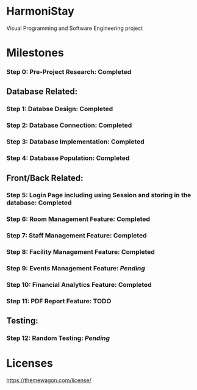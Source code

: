 # HarmoniStay
Visual Programming and Software Engineering project

# Milestones


### **Step 0**: Pre-Project Research: **Completed**

## Database Related:

### **Step 1**: Databse Design: **Completed**

### **Step 2**: Database Connection: **Completed**

### **Step 3**: Database Implementation: **Completed**

### **Step 4**: Database Population: **Completed**

## Front/Back Related:

### **Step 5**: Login Page including using Session and storing in the database: **Completed**

### **Step 6**: Room Management Feature: **Completed**

### **Step 7**: Staff Management Feature: **Completed**

### **Step 8**: Facility Management Feature: **Completed**

### **Step 9**: Events Management Feature: *Pending*

### **Step 10**: Financial Analytics Feature: **Completed**

### **Step 11**: PDF Report Feature: TODO

## Testing:

### **Step 12**: Random Testing: *Pending*

# Licenses
https://themewagon.com/license/
